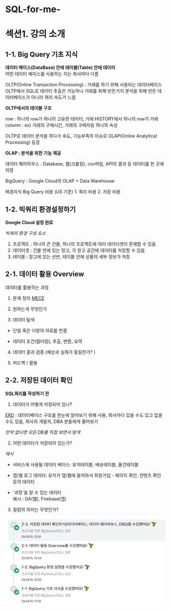 # SQL-for-me-




# 섹션1. 강의 소개  
 ## 1-1. Big Query 기초 지식
 
 **데이터 베이스(DataBase) 안에 테이블(Table) 안에 데이터**   
어떤 데이터 베이스를 사용하는 지는 화사마다 다름   

OLTP(Online Transaction Processing) : 거래를 하기 위해 사용되는 데이터베이스   
OLTP에서 SQL로 데이터 추출은 가능하나 거래를 위해 만든거지 분석을 위해 만든 데이터베이스가 아니라  쿼리 속도가 느림 

**OLTP에서의 테이블 구조**

row : 하나의 row가 하나의 고유한 데이터, 거래 HISTORY에서 하나의 row가 거래   
column : ex) 거래의 구매시간, 거래의 구매자등 하나의 속성

OLTP로 데이터 분석을 하다가 
속도, 기능부족의 이슈로 OLAP(Online Analytical Processing) 등장 

**OLAP : 분석을 위한 기능 제공**

데이터 웨어하우스 : Database, 웹(크롤링), csv파일, API의 결과 등 데이터를 한 곳에 저장

BigQuery : Google Cloud의 OLAP + Data Warehouse 

배경지식  Big Query 비용 (US 기준) 1. 쿼리 비용 2. 저장 비용 
 

 ## 1-2. 빅쿼리 환경설정하기 

 **Google Cloud 설정 완료**

 *빅쿼리 환경 구성 요소*  
 1) 프로젝트 : 하나의 큰 건물, 하나의 프로젝트에 여러 데이터셋이 존재할 수 있음 
 2) 데이터셋 : 건물 안에 있는 창고, 각 창고 공간에 데이터를 저장할 수 있음 
 3) 테이블 : 창고에 있는 선반, 테이블 안에 상품의 세부 정보가 저장 

## 2-1. 데이터 활용 Overview

데이터를 활용하는 과정 
1. 문제 정의 [MECE](https://brunch.co.kr/@mystalin/43)  
2. 원하는게 무엇인가  

3. 데이터 탐색 
  -  단일 혹은 다량의 자료를 연결  

  -  데이터 조건(필터링), 추출, 변환, 요약
4. 데이터 결과 검증 (예상과 실제가 동일한가? )  

5. 피드백 / 활용 

## 2-2. 저장된 데이터 확인

**SQL쿼리를 작성하기 전**
1. 데이터가 어떻게 저장되어 있나?  

[ERD](https://mslilsunshine.tistory.com/164)  : 데이터베이스 구조를 한눈에 알아보기 위해 사용, 회사마다 있을 수도 있고 없을수도 있음, 회사의 개발자, DBA 분들에게 물어보기  

*만약 없다면 모든 DB를 직접 보면서 탐색*

2. 어떤 데이터가 저장되어 있는가?

*에시*
- 서비스에 사용될 데이터 베이스:
유저테이블, 배송테이블, 물건테이블

-  앱/웹 로그 데이터:
유저가 앱/웹에 들어와서 회원가입 - 페이지 확인, 컨텐츠 확인 등의 데이터
- '과정'을 알 수 있는 데이터  
예시 : GA(웹), Firebase(앱)

3. 컬럼의 의미는 무엇인가? 

![0주차 수강 인증](/수강%20인증%20사진%20모음%20/0주자%20sql%20인증.png)


